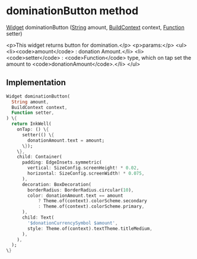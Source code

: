 


# dominationButton method








[Widget](https:api.flutter.dev/flutter/widgets/Widget-class.html) dominationButton
([String](https:api.flutter.dev/flutter/dart-core/String-class.html) amount, [BuildContext](https:api.flutter.dev/flutter/widgets/BuildContext-class.html) context, [Function](https:api.flutter.dev/flutter/dart-core/Function-class.html) setter)





\<p\>This widget returns button for domination.\</p\>
\<p\>params:\</p\>
\<ul\>
\<li\>\<code\>amount\</code\> : donation Amount.\</li\>
\<li\>\<code\>setter\</code\> : \<code\>Function\</code\> type, which on tap set the amount to \<code\>donationAmount\</code\>.\</li\>
\</ul\>



## Implementation

```dart
Widget dominationButton(
  String amount,
  BuildContext context,
  Function setter,
) \{
  return InkWell(
    onTap: () \{
      setter(() \{
        donationAmount.text = amount;
      \});
    \},
    child: Container(
      padding: EdgeInsets.symmetric(
        vertical: SizeConfig.screenHeight! * 0.02,
        horizontal: SizeConfig.screenWidth! * 0.075,
      ),
      decoration: BoxDecoration(
        borderRadius: BorderRadius.circular(10),
        color: donationAmount.text == amount
            ? Theme.of(context).colorScheme.secondary
            : Theme.of(context).colorScheme.primary,
      ),
      child: Text(
        '$donationCurrencySymbol $amount',
        style: Theme.of(context).textTheme.titleMedium,
      ),
    ),
  );
\}
```







